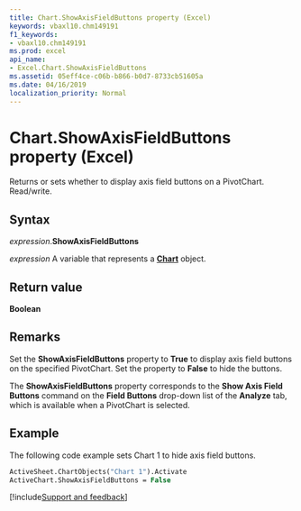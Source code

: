 ```yaml
---
title: Chart.ShowAxisFieldButtons property (Excel)
keywords: vbaxl10.chm149191
f1_keywords:
- vbaxl10.chm149191
ms.prod: excel
api_name:
- Excel.Chart.ShowAxisFieldButtons
ms.assetid: 05eff4ce-c06b-b866-b0d7-8733cb51605a
ms.date: 04/16/2019
localization_priority: Normal
---
```



# Chart.ShowAxisFieldButtons property (Excel)

Returns or sets whether to display axis field buttons on a PivotChart. Read/write.


## Syntax

_expression_.**ShowAxisFieldButtons**

_expression_ A variable that represents a **[Chart](Excel.Chart(object).md)** object.


## Return value

**Boolean**


## Remarks

Set the **ShowAxisFieldButtons** property to **True** to display axis field buttons on the specified PivotChart. Set the property to **False** to hide the buttons.

The **ShowAxisFieldButtons** property corresponds to the **Show Axis Field Buttons** command on the **Field Buttons** drop-down list of the **Analyze** tab, which is available when a PivotChart is selected.


## Example

The following code example sets Chart 1 to hide axis field buttons.

```vb
ActiveSheet.ChartObjects("Chart 1").Activate 
ActiveChart.ShowAxisFieldButtons = False
```




[!include[Support and feedback](~/includes/feedback-boilerplate.md)]